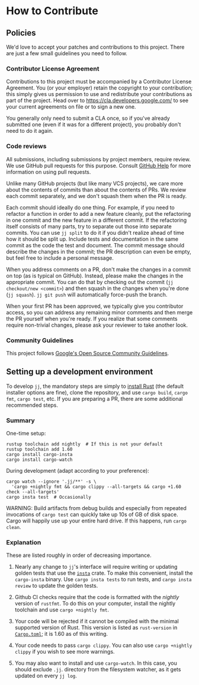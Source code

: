 # How to Contribute


## Policies

We'd love to accept your patches and contributions to this project. There are
just a few small guidelines you need to follow.

### Contributor License Agreement

Contributions to this project must be accompanied by a Contributor License
Agreement. You (or your employer) retain the copyright to your contribution;
this simply gives us permission to use and redistribute your contributions as
part of the project. Head over to <https://cla.developers.google.com/> to see
your current agreements on file or to sign a new one.

You generally only need to submit a CLA once, so if you've already submitted one
(even if it was for a different project), you probably don't need to do it
again.

### Code reviews

All submissions, including submissions by project members, require review. We
use GitHub pull requests for this purpose. Consult
[GitHub Help](https://help.github.com/articles/about-pull-requests/) for more
information on using pull requests.

Unlike many GitHub projects (but like many VCS projects), we care more about the
contents of commits than about the contents of PRs. We review each commit
separately, and we don't squash them when the PR is ready.

Each commit should ideally do one thing. For example, if you need to refactor a
function in order to add a new feature cleanly, put the refactoring in one
commit and the new feature in a different commit. If the refactoring itself
consists of many parts, try to separate out those into separate commits. You can
use `jj split` to do it if you didn't realize ahead of time how it should be
split up. Include tests and documentation in the same commit as the code the
test and document. The commit message should describe the changes in the commit;
the PR description can even be empty, but feel free to include a personal
message.

When you address comments on a PR, don't make the changes in a commit on top (as
is typical on GitHub). Instead, please make the changes in the appropriate
commit. You can do that by checking out the commit (`jj checkout/new <commit>`)
and then squash in the changes when you're done (`jj squash`). `jj git push`
will automatically force-push the branch.

When your first PR has been approved, we typically give you contributor access,
so you can address any remaining minor comments and then merge the PR yourself
when you're ready. If you realize that some comments require non-trivial
changes, please ask your reviewer to take another look.


### Community Guidelines

This project follows [Google's Open Source Community
Guidelines](https://opensource.google/conduct/).


## Setting up a development environment

To develop `jj`, the mandatory steps are simply to [install
Rust](https://www.rust-lang.org/tools/install) (the default installer options
are fine), clone the repository, and use `cargo build`, `cargo fmt`,
`cargo test`, etc.  If you are preparing a PR, there are some additional
recommended steps.

### Summary

One-time setup:

    rustup toolchain add nightly  # If this is not your default
    rustup toolchain add 1.60
    cargo install cargo-insta
    cargo install cargo-watch

During development (adapt according to your preference):

    cargo watch --ignore '.jj/**' -s \
      'cargo +nightly fmt && cargo clippy --all-targets && cargo +1.60 check --all-targets'
    cargo insta test  # Occasionally

WARNING: Build artifacts from debug builds and especially from repeated
invocations of `cargo test` can quickly take up 10s of GB of disk space.
Cargo will happily use up your entire hard drive. If this happens, run
`cargo clean`.

### Explanation

These are listed roughly in order of decreasing importance.

1. Nearly any change to `jj`'s interface will require writing or updating
golden tests that use the [`insta`](https://insta.rs/) crate.  To make
this convenient, install the `cargo-insta` binary. Use `cargo insta tests`
to run tests, and `cargo insta review` to update the golden tests.

2. Github CI checks require that the code is formatted with the *nightly*
version of `rustfmt`. To do this on your computer, install the nightly
toolchain and use `cargo +nightly fmt`.

3. Your code will be rejected if it cannot be compiled with the
minimal supported version of Rust. This version is listed as
`rust-version` in [`Cargo.toml`](../Cargo.toml); it is 1.60 as
of this writing.

4. Your code needs to pass `cargo clippy`. You can also use `cargo
+nightly clippy` if you wish to see more warnings.

5. You may also want to install and use `cargo-watch`. In this case,
you should exclude `.jj`. directory from the filesystem watcher, as
it gets updated on every `jj log`.
